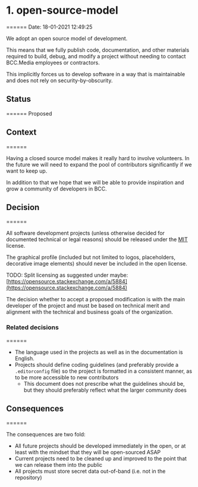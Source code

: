 
# 1. open-source-model
======
Date: 18-01-2021 12:49:25

We adopt an open source model of development.

This means that we fully publish code, documentation, and other materials required to build,
debug, and modify a project without needing to contact BCC.Media employees or contractors.

This implicitly forces us to develop software in a way that is maintainable and does
not rely on security-by-obscurity.

## Status
======
Proposed

## Context
======

Having a closed source model makes it really hard to involve volunteers. In the future we will need
to expand the pool of contributors significantly if we want to keep up.

In addition to that we hope that we will be able to provide inspiration and grow a community of
developers in BCC.

## Decision
======

All software development projects (unless otherwise decided for documented technical or legal reasons) should be 
released under the [MIT](https://opensource.org/licenses/MIT) license.

The graphical profile (included but not limited to logos, placeholders, decorative image elements) should
never be included in the open license.

TODO: Split licensing as suggested under maybe: [https://opensource.stackexchange.com/a/5884](https://opensource.stackexchange.com/a/5884)

The decision whether to accept a proposed modification is with the main developer of the project and 
must be based on technical merit and alignment with the technical and business goals of the organization.

### Related decisions
======

* The language used in the projects as well as in the documentation is English.
* Projects should define coding guidelines (and preferably provide a `.editorconfig` file) so the project is formatted in a consistent manner, as to be more accessible to new contributors
   * This document does not prescribe what the guidelines should be, but they should preferably reflect what the larger community does

## Consequences
======

The consequences are two fold:

 * All future projects should be developed immediately in the open, or at least with the mindset that they will be open-sourced ASAP
 * Current projects need to be cleaned up and improved to the point that we can release them into the public
 * All projects must store secret data out-of-band (i.e. not in the repository)
